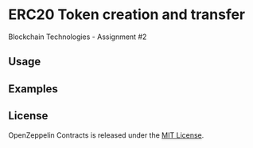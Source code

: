 # ERC20 Token creation and transfer
Blockchain Technologies - Assignment #2

## Usage


## Examples


## License
OpenZeppelin Contracts is released under the [MIT License](LICENSE).
